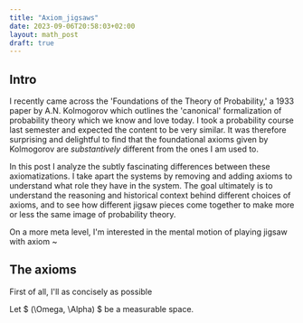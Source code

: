 ```yaml
---
title: "Axiom_jigsaws"
date: 2023-09-06T20:58:03+02:00
layout: math_post
draft: true
---
```


## Intro
I recently came across the 'Foundations of the Theory of Probability,' a 1933 paper by A.N. Kolmogorov which outlines the 'canonical' formalization of probability theory which we know and love today. I took a probability course last semester and expected the content to be very similar. It was therefore surprising and delightful to find that the foundational axioms given by Kolmogorov are *substantively* different from the ones I am used to.

In this post I analyze the subtly fascinating differences between these axiomatizations. I take apart the systems by removing and adding axioms to understand what role they have in the system. The goal ultimately is to understand the reasoning and historical context behind different choices of axioms, and to see how different jigsaw pieces come together to make more or less the same image of probability theory.

On a more meta level, I'm interested in the mental motion of playing jigsaw with axiom ~

## The axioms

First of all, I'll as concisely as possible 

Let $ (\Omega, \Alpha) $ be a measurable space.